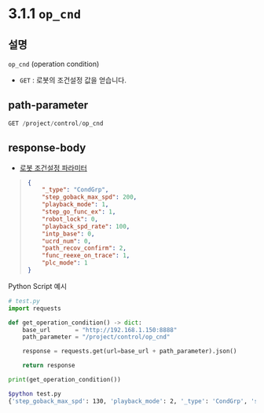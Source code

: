 ﻿# 3.1.1 `op_cnd`

## 설명

`op_cnd` (operation condition)

- `GET` : 로봇의 조건설정 값을 얻습니다.

## path-parameter

```python
GET /project/control/op_cnd
```

## response-body

- [로봇 조건설정 파라미터](/99-schema/op_cnd.md)

<blockquote>

```json
{
	"_type": "CondGrp",
	"step_goback_max_spd": 200,
	"playback_mode": 1,        
	"step_go_func_ex": 1,      
	"robot_lock": 0,           
	"playback_spd_rate": 100,  
	"intp_base": 0,            
	"ucrd_num": 0,             
	"path_recov_confirm": 2,   
	"func_reexe_on_trace": 1,  
	"plc_mode": 1              
}
```
</blockquote>

Python Script 예시

```python
# test.py
import requests

def get_operation_condition() -> dict:
    base_url       = "http://192.168.1.150:8888"
    path_parameter = "/project/control/op_cnd"

    response = requests.get(url=base_url + path_parameter).json()

    return response

print(get_operation_condition())
```
```sh
$python test.py
{'step_goback_max_spd': 130, 'playback_mode': 2, '_type': 'CondGrp', 'step_go_func_ex': 0, 'robot_lock': 1, 'playback_spd_rate': 80, 'intp_base': 1, 'ucrd_num': 19, 'path_recov_confirm': 0, 'func_reexe_on_trace': 2, 'plc_mode': 0}
```
